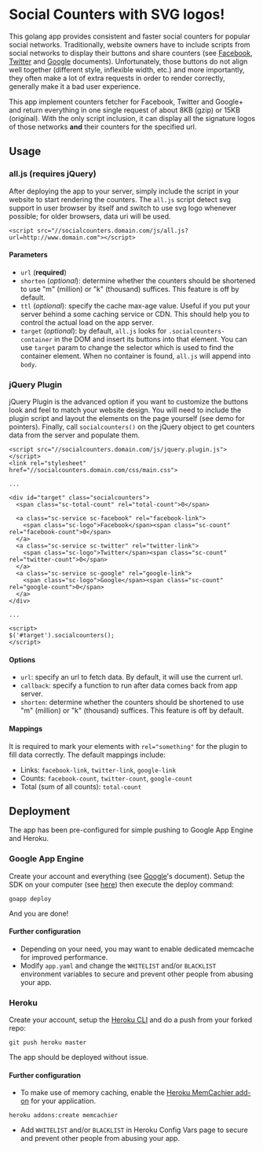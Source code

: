 # Social Counters with SVG logos!
This golang app provides consistent and faster social counters for popular social networks.
Traditionally, website owners have to include scripts from social networks to display their buttons
and share counters (see [Facebook](https://developers.facebook.com/docs/plugins/share-button),
[Twitter](https://about.twitter.com/resources/buttons) and [Google](https://developers.google.com/+/web/share/) documents).
Unfortunately, those buttons do not align well together (different style, inflexible width, etc.) and more importantly,
they often make a lot of extra requests in order to render correctly, generally make it a bad user experience.

This app implement counters fetcher for Facebook, Twitter and Google+ and return everything in one single request
of about 8KB (gzip) or 15KB (original). With the only script inclusion, it can display all the signature logos of
those networks **and** their counters for the specified url.

## Usage

### all.js (requires jQuery)
After deploying the app to your server, simply include the script in your website to start rendering the counters.
The `all.js` script detect svg support in user browser by itself and switch to use svg logo whenever possible;
for older browsers, data uri will be used.

````
<script src="//socialcounters.domain.com/js/all.js?url=http://www.domain.com"></script>
````

#### Parameters

 * `url` (**required**)
 * `shorten` (_optional_): determine whether the counters should be shortened to use "m" (million) or "k" (thousand) suffices.
 This feature is off by default.
 * `ttl` (_optional_): specify the cache max-age value. Useful if you put your server behind a some caching service or CDN.
 This should help you to control the actual load on the app server.
 * `target` (_optional_): by default, `all.js` looks for `.socialcounters-container` in the DOM and insert its buttons
 into that element. You can use `target` param to change the selector which is used to find the container element.
 When no container is found, `all.js` will append into `body`.

### jQuery Plugin
jQuery Plugin is the advanced option if you want to customize the buttons look and feel to match your website design.
You will need to include the plugin script and layout the elements on the page yourself (see demo for pointers).
Finally, call `socialcounters()` on the jQuery object to get counters data from the server and populate them.

````
<script src="//socialcounters.domain.com/js/jquery.plugin.js"></script>
<link rel="stylesheet" href="//socialcounters.domain.com/css/main.css">

...

<div id="target" class="socialcounters">
  <span class="sc-total-count" rel="total-count">0</span>

  <a class="sc-service sc-facebook" rel="facebook-link">
    <span class="sc-logo">Facebook</span><span class="sc-count" rel="facebook-count">0</span>
  </a>
  <a class="sc-service sc-twitter" rel="twitter-link">
    <span class="sc-logo">Twitter</span><span class="sc-count" rel="twitter-count">0</span>
  </a>
  <a class="sc-service sc-google" rel="google-link">
    <span class="sc-logo">Google</span><span class="sc-count" rel="google-count">0</span>
  </a>
</div>

...

<script>
$('#target').socialcounters();
</script>
````

#### Options

 * `url`: specify an url to fetch data. By default, it will use the current url.
 * `callback`: specify a function to run after data comes back from app server.
 * `shorten`: determine whether the counters should be shortened to use "m" (million) or "k" (thousand) suffices.
 This feature is off by default.

#### Mappings

It is required to mark your elements with `rel="something"` for the plugin to fill data correctly. The default mappings include:

 * Links: `facebook-link`, `twitter-link`, `google-link`
 * Counts: `facebook-count`, `twitter-count`, `google-count`
 * Total (sum of all counts): `total-count`

## Deployment

The app has been pre-configured for simple pushing to Google App Engine and Heroku.

### Google App Engine

Create your account and everything (see [Google](https://cloud.google.com/appengine/docs/go/gettingstarted/uploading)'s
document). Setup the SDK on your computer (see [here](https://cloud.google.com/appengine/docs/go/gettingstarted/devenvironment))
then execute the deploy command:

````
goapp deploy
````

And you are done!

#### Further configuration

 * Depending on your need, you may want to enable dedicated memcache for improved performance.
 * Modify `app.yaml` and change the `WHITELIST` and/or `BLACKLIST` environment variables to secure
 and prevent other people from abusing your app.

### Heroku

Create your account, setup the [Heroku CLI](https://devcenter.heroku.com/articles/heroku-command) and do a push from your
forked repo:

````
git push heroku master
````

The app should be deployed without issue.

#### Further configuration

 * To make use of memory caching, enable the [Heroku MemCachier add-on](https://devcenter.heroku.com/articles/memcachier) for your application.
````
heroku addons:create memcachier
````
 * Add `WHITELIST` and/or `BLACKLIST` in Heroku Config Vars page to secure and prevent other people from abusing your app.
